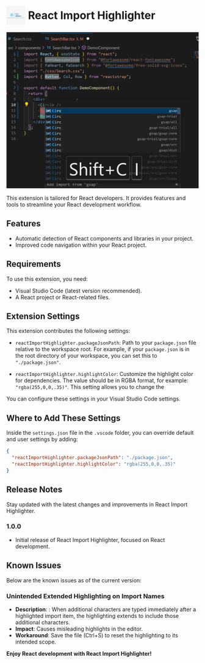 <h1>
  <img src="https://github.com/Davidkramer1999/React-Import-Highlighter/blob/main/images/react-import-highlighter.jpg" alt="React Import Highlighter Logo" width="50" style="vertical-align:middle;">
  <span style="vertical-align:middle;">React Import Highlighter</span>
</h1>

![React Import Highlighter Demo](https://github.com/Davidkramer1999/React-Import-Highlighter/blob/main/images/test4.gif)

This extension is tailored for React developers. It provides features and tools to streamline your React development workflow.

## Features

- Automatic detection of React components and libraries in your project.
- Improved code navigation within your React project.

## Requirements

To use this extension, you need:

- Visual Studio Code (latest version recommended).
- A React project or React-related files.

## Extension Settings

This extension contributes the following settings:

- `reactImportHighlighter.packageJsonPath`: Path to your `package.json` file relative to the workspace root. For example, if your `package.json` is in the root directory of your workspace, you can set this to `"./package.json"`.

- `reactImportHighlighter.highlightColor`: Customize the highlight color for dependencies. The value should be in RGBA format, for example: `"rgba(255,0,0,.35)"`. This setting allows you to change the

You can configure these settings in your Visual Studio Code settings.

## Where to Add These Settings

Inside the `settings.json` file in the `.vscode` folder, you can override default and user settings by adding:

```json
{
  "reactImportHighlighter.packageJsonPath": "./package.json",
  "reactImportHighlighter.highlightColor": "rgba(255,0,0,.35)"
}
```

## Release Notes

Stay updated with the latest changes and improvements in React Import Highlighter.

### 1.0.0

- Initial release of React Import Highlighter, focused on React development.

## Known Issues

Below are the known issues as of the current version:

### Unintended Extended Highlighting on Import Names

- **Description**: : When additional characters are typed immediately after a highlighted import item, the highlighting extends to include those additional characters.
- **Impact**: Causes misleading highlights in the editor.
- **Workaround**: Save the file (Ctrl+S) to reset the highlighting to its intended scope.

**Enjoy React development with React Import Highlighter!**
